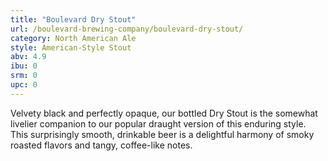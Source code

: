 ```yaml
---
title: "Boulevard Dry Stout"
url: /boulevard-brewing-company/boulevard-dry-stout/
category: North American Ale
style: American-Style Stout
abv: 4.9
ibu: 0
srm: 0
upc: 0
---
```

Velvety black and perfectly opaque, our bottled Dry Stout is the somewhat livelier companion to our popular draught version of this enduring style. This surprisingly smooth, drinkable beer is a delightful harmony of smoky roasted flavors and tangy, coffee-like notes.
